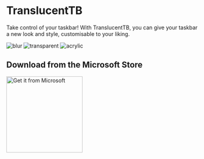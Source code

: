 # TranslucentTB
Take control of your taskbar! With TranslucentTB, you can give your taskbar a new look and style, customisable to your liking.

![blur](https://i.imgur.com/r4ZJjnL.png) ![transparent](https://i.imgur.com/eLGTtwp.png) ![acrylic](https://i.imgur.com/M15IPJW.png)

## Download from the Microsoft Store
[<img src="https://developer.microsoft.com/store/badges/images/English_get-it-from-MS.png" alt="Get it from Microsoft" width="200"/>](https://www.microsoft.com/store/apps/9pf4kz2vn4w9?ocid=badge)
